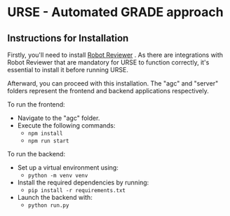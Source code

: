 # URSE - Automated GRADE approach


## Instructions for Installation

Firstly, you'll need to install [Robot Reviewer](https://github.com/ijmarshall/robotreviewer) . As there are integrations with Robot Reviewer that are mandatory for URSE to function correctly, it's essential to install it before running URSE.

Afterward, you can proceed with this installation. The "agc" and "server" folders represent the frontend and backend applications respectively.

To run the frontend:

- Navigate to the "agc" folder.
- Execute the following commands:
  - `npm install`
  - `npm run start`


To run the backend:

- Set up a virtual environment using:
    - `python -m venv venv`
- Install the required dependencies by running:
    - `pip install -r requirements.txt`
- Launch the backend with:
    - `python run.py`
